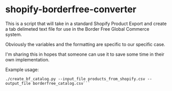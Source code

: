 # shopify-borderfree-converter

This is a script that will take in a standard Shopify Product Export and create a 
tab delimeted text file for use in the Border Free Global Commerce system.

Obviously the variables and the formatting are specific to our specific case.

I'm sharing this in hopes that someone can use it to save some time in their own 
implementation.

Example usage:
```
./create_bf_catalog.py --input_file products_from_shopify.csv --output_file borderfree_catalog.csv```